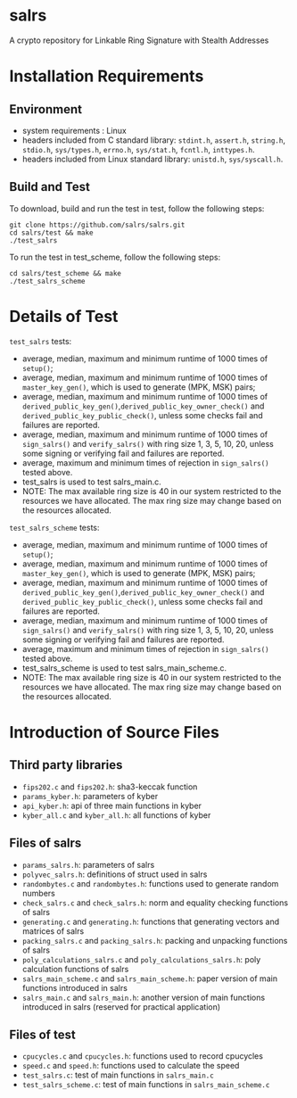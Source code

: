 # salrs
A crypto repository for Linkable Ring Signature with Stealth Addresses

# Installation Requirements

## Environment

* system requirements : Linux
* headers included from C standard library: `stdint.h`, `assert.h`, `string.h`, `stdio.h`, `sys/types.h`, `errno.h`, `sys/stat.h`, `fcntl.h`, `inttypes.h`.
* headers included from Linux standard library: `unistd.h`, `sys/syscall.h`.

## Build and Test
To download, build and run the test in test, follow the following steps:

```
git clone https://github.com/salrs/salrs.git
cd salrs/test && make
./test_salrs
``` 

To run the test in test_scheme, follow the following steps:

```
cd salrs/test_scheme && make
./test_salrs_scheme
``` 


# Details of Test

`test_salrs` tests:
* average, median, maximum and minimum runtime of 1000 times of `setup()`;
* average, median, maximum and minimum runtime of 1000 times of `master_key_gen()`, which is used to generate (MPK, MSK) pairs;
* average, median, maximum and minimum runtime of 1000 times of `derived_public_key_gen()`,`derived_public_key_owner_check()` and `derived_public_key_public_check()`, unless some checks fail and failures are reported.
* average, median, maximum and minimum runtime of 1000 times of `sign_salrs()` and `verify_salrs()` with ring size 1, 3, 5, 10, 20, unless some signing or verifying fail and failures are reported.
* average, maximum and minimum times of rejection in `sign_salrs()` tested above.
* test_salrs is used to test salrs_main.c.
* NOTE: The max available ring size is 40 in our system restricted to the resources we have allocated. The max ring size may change based on the resources allocated.

`test_salrs_scheme` tests:
* average, median, maximum and minimum runtime of 1000 times of `setup()`;
* average, median, maximum and minimum runtime of 1000 times of `master_key_gen()`, which is used to generate (MPK, MSK) pairs;
* average, median, maximum and minimum runtime of 1000 times of `derived_public_key_gen()`,`derived_public_key_owner_check()` and `derived_public_key_public_check()`, unless some checks fail and failures are reported.
* average, median, maximum and minimum runtime of 1000 times of `sign_salrs()` and `verify_salrs()` with ring size 1, 3, 5, 10, 20, unless some signing or verifying fail and failures are reported.
* average, maximum and minimum times of rejection in `sign_salrs()` tested above.
* test_salrs_scheme is used to test salrs_main_scheme.c.
* NOTE: The max available ring size is 40 in our system restricted to the resources we have allocated. The max ring size may change based on the resources allocated.

# Introduction of Source Files

## Third party libraries
* `fips202.c` and `fips202.h`: sha3-keccak function
* `params_kyber.h`: parameters of kyber
* `api_kyber.h`: api of three main functions in kyber
* `kyber_all.c` and `kyber_all.h`: all functions of kyber

## Files of salrs
* `params_salrs.h`: parameters of salrs
* `polyvec_salrs.h`: definitions of struct used in salrs
* `randombytes.c` and `randombytes.h`: functions used to generate random numbers
* `check_salrs.c` and `check_salrs.h`: norm and equality checking functions of salrs
* `generating.c` and `generating.h`: functions that generating vectors and matrices of salrs
* `packing_salrs.c` and `packing_salrs.h`: packing and unpacking functions of salrs
* `poly_calculations_salrs.c` and `poly_calculations_salrs.h`: poly calculation functions of salrs
* `salrs_main_scheme.c` and `salrs_main_scheme.h`: paper version of main functions introduced in salrs
* `salrs_main.c` and `salrs_main.h`: another version of main functions introduced in salrs (reserved for practical application)
 
## Files of test
* `cpucycles.c` and `cpucycles.h`: functions used to record cpucycles
* `speed.c` and `speed.h`: functions used to calculate the speed
* `test_salrs.c`: test of main functions in `salrs_main.c`
* `test_salrs_scheme.c`: test of main functions in `salrs_main_scheme.c`

